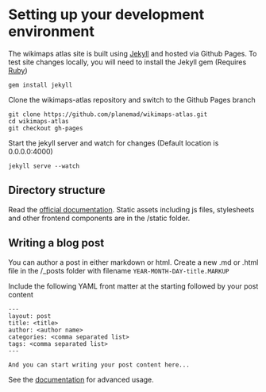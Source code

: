 # Setting up your development environment

The wikimaps atlas site is built using [Jekyll](http://jekyllrb.com/) and hosted via Github Pages. To test site changes locally, you will need to install the Jekyll gem (Requires [Ruby](http://gorails.com/setup/ubuntu/13.10))

    gem install jekyll

Clone the wikimaps-atlas repository and switch to the Github Pages branch

    git clone https://github.com/planemad/wikimaps-atlas.git
    cd wikimaps-atlas
    git checkout gh-pages
    
Start the jekyll server and watch for changes (Default location is 0.0.0.0:4000)

    jekyll serve --watch
    
## Directory structure

Read the [official documentation](http://jekyllrb.com/docs/structure/). Static assets including js files, stylesheets and other frontend components are in the /static folder. 

## Writing a blog post

You can author a post in either markdown or html. Create a new .md or .html file in the /_posts folder with filename `YEAR-MONTH-DAY-title.MARKUP`

Include the following YAML front matter at the starting followed by your post content

```
---
layout: post
title: <title>
author: <author name>
categories: <comma separated list>
tags: <comma separated list>
---

And you can start writing your post content here...
```

See the [documentation](http://jekyllrb.com/docs/posts/) for advanced usage.


